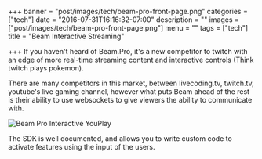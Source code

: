 +++
banner = "post/images/tech/beam-pro-front-page.png"
categories = ["tech"]
date = "2016-07-31T16:16:32-07:00"
description = ""
images = ["post/images/tech/beam-pro-front-page.png"]
menu = ""
tags = ["tech"]
title = "Beam Interactive Streaming"

+++
If you haven't heard of Beam.Pro, it's a new competitor to twitch with an edge of more real-time streaming content and interactive controls (Think twitch plays pokemon).
<!--more-->

There are many competitors in this market, between livecoding.tv, twitch.tv, youtube's live gaming channel, however what puts Beam ahead of the rest is their ability to use websockets to give viewers the ability to communicate with.

<img src="/post/images/tech/beam-pro-interactive.png" title="Beam Pro Interactive YouPlay">

The SDK is well documented, and allows you to write custom code to activate features using the input of the users.